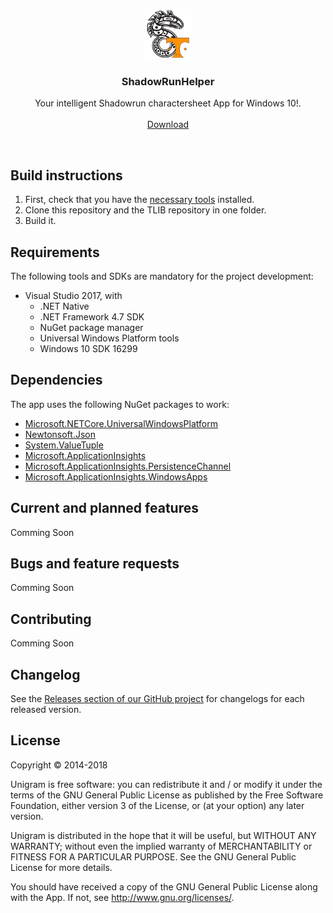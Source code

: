 <p align="center">
  <a href="https://github.com/TobiVanHelsinki/ShadowRunHelper">
    <img src="https://github.com/TobiVanHelsinki/ShadowRunHelper/blob/master/ShadowRunHelper.Win/Assets/Logo/Logo.png" width=80 height=80>
  </a>

  <h3 align="center">ShadowRunHelper</h3>

  <p align="center">
    Your intelligent Shadowrun charactersheet App for Windows 10!.
  <br>
    <br>
    <a href="https://www.microsoft.com/store/productId/9NBLGGH4RHVX">Download</a>
  </p>
</p>

<br>

## Build instructions
1. First, check that you have the [necessary tools](#requirements) installed.
2. Clone this repository and the TLIB repository in one folder.
3. Build it.

## Requirements
The following tools and SDKs are mandatory for the project development:
* Visual Studio 2017, with
    * .NET Native
    * .NET Framework 4.7 SDK
    * NuGet package manager
    * Universal Windows Platform tools
    * Windows 10 SDK 16299


## Dependencies
The app uses the following NuGet packages to work:
* [Microsoft.NETCore.UniversalWindowsPlatform](https://www.nuget.org/packages/Microsoft.NETCore.UniversalWindowsPlatform/)
* [Newtonsoft.Json](https://www.nuget.org/packages/Newtonsoft.Json/)
* [System.ValueTuple](https://www.nuget.org/packages/System.ValueTuple/)
* [Microsoft.ApplicationInsights](https://www.nuget.org/packages/Microsoft.ApplicationInsights/)
* [Microsoft.ApplicationInsights.PersistenceChannel](https://www.nuget.org/packages/Microsoft.ApplicationInsights.PersistenceChannel/)
* [Microsoft.ApplicationInsights.WindowsApps](https://www.nuget.org/packages/Microsoft.ApplicationInsights.WindowsApps/)


## Current and planned features
Comming Soon

## Bugs and feature requests
Comming Soon

## Contributing
Comming Soon

## Changelog
See the [Releases section of our GitHub project](https://github.com/TobiVanHelsinki/ShadowRunHelper/releases) for changelogs for each released version.


## License
Copyright © 2014-2018

Unigram is free software: you can redistribute it and / or modify it under the terms of the GNU General Public License as published by the Free Software Foundation, either version 3 of the License, or (at your option) any later version.

Unigram is distributed in the hope that it will be useful, but WITHOUT ANY WARRANTY; without even the implied warranty of MERCHANTABILITY or FITNESS FOR A PARTICULAR PURPOSE. See the GNU General Public License for more details.

You should have received a copy of the GNU General Public License along with the App. If not, see http://www.gnu.org/licenses/.
